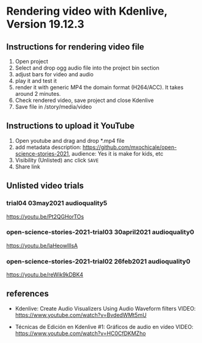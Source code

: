 # Rendering video with Kdenlive, Version 19.12.3

## Instructions for rendering video file
1. Open project
2. Select and drop ogg audio file into the project bin section
3. adjust bars for video and audio
4. play it and test it
5. render it with generic MP4 the domain format (H264/ACC). It takes around 2 minutes.
6. Check rendered video, save project and close Kdenlive
7. Save file in /story/media/video

## Instructions to upload it YouTube
1. Open youtube and drag and drop *.mp4 file
2. add metadata
   description: https://github.com/mxochicale/open-science-stories-2021, 
   audience: Yes it is make for kids, etc
3. Visibility (Unlisted) anc click `SAVE`
4. Share link

## Unlisted video trials

### trial04 03may2021 audioquality5
https://youtu.be/Pt2QGHorTOs

### open-science-stories-2021-trial03 30april2021 audioquality0
https://youtu.be/laHeowIllsA 

### open-science-stories-2021-trial02 26feb2021 audioquality0
https://youtu.be/reWik9kDBK4


## references
* Kdenlive: Create Audio Visualizers
Using Audio Waveform filters
VIDEO: 
  https://www.youtube.com/watch?v=BvdedWMt5mU

* Técnicas de Edición en Kdenlive #1: Gráficos de audio en vídeo
VIDEO:
  https://www.youtube.com/watch?v=HC0CfDKMZho


